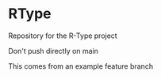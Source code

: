 # RType
Repository for the R-Type project

Don't push directly on main

This comes from an example feature branch
